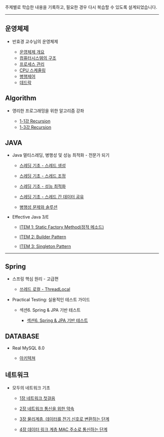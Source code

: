 주제별로 학습한 내용을 기록하고, 필요한 경우 다시 복습할 수 있도록 설계되었습니다.

---

## 운영체제

- 반효경 교수님의 운영체제

  - [운영체제 개요](./Operating-System/운영체제%20개요.md)
  - [컴퓨터시스템의 구조](./Operating-System/컴퓨터시스템의%20구조.md)
  - [프로세스 관리](./Operating-System/프로세스%20관리.md)
  - [CPU 스케줄링](./Operating-System/CPU%20스케줄링.md)
  - [병행제어](./Operating-System/병행제어.md)
  - [데드락](./Operating-System/데드락.md)

## Algorithm

- 영리한 프로그래밍을 위한 알고리즘 강좌

  - [1-1강 Recursion](./Algorithm/순환/순환의%20개념과%20기본%20예제1.md)
  - [1-3강 Recursion](./Algorithm/순환/순환의%20개념과%20기본%20예제2.md)

## JAVA

- Java 멀티스레딩, 병행성 및 성능 최적화 - 전문가 되기

  - [스레딩 기초 - 스레드 생성](./JAVA/Java%20멀티스레딩,%20병행성%20및%20성능%20최적화%20-%20전문가%20되기/스레딩%20기초%20-%20스레드%20생성.md)
  - [스레딩 기초 - 스레드 조정](./JAVA/Java%20멀티스레딩,%20병행성%20및%20성능%20최적화%20-%20전문가%20되기/스레딩%20기초%20-%20스레드%20조정.md)

  - [스레딩 기초 - 성능 최적화](./JAVA/Java%20멀티스레딩,%20병행성%20및%20성능%20최적화%20-%20전문가%20되기/스레딩%20기초%20-%20성능%20최적화.md)

  - [스레딩 기초 - 스레드 간 데이터 공유](./JAVA/Java%20멀티스레딩,%20병행성%20및%20성능%20최적화%20-%20전문가%20되기/스레드%20간%20데이터%20공유.md)

  - [병행성 문제와 솔루션](./JAVA/Java%20멀티스레딩,%20병행성%20및%20성능%20최적화%20-%20전문가%20되기/병행성%20문제와%20솔루션.md)

- Effective Java 3/E

  - [ITEM 1: Static Factory Method(정적 메소드)](<./JAVA/Effective%20Java%203/Static%20Factory%20Method(정적%20메소드).md>)

  - [ITEM 2: Builder Pattern](./JAVA/Effective%20Java%203/Builder%20Pattern.md)

  - [ITEM 3: Singleton Pattern](./JAVA/Effective%20Java%203/Singleton%20Pattern.md)

---

## Spring

- 스프링 핵심 원리 - 고급편

  - [쓰레드 로컬 - ThreadLocal](./Spring/스프링%20핵심%20원리%20-%20고급편/쓰레드%20로컬%20-%20ThreadLocal.md)

- Practical Testing: 실용적인 테스트 가이드

  - 섹션6. Spring & JPA 기반 테스트

    - [섹션6. Spring & JPA 기반 테스트](./Test%20Code/Practical%20Testing%20실용적인%20테스트%20가이드/섹션%206.%20Spring%20&%20JPA%20기반%20테스트.md)

## DATABASE

- Real MySQL 8.0

  - [아키텍쳐](./Real-Mysql/아키텍쳐.md)

## 네트워크

- 모두의 네트워크 기초

  - [1장 네트워크 첫걸음](./Network/모두의%20네트워크%20기초/1장.md)
  - [2장 네트워크 통신을 위한 약속](./Network/모두의%20네트워크%20기초/2장%20네트워크%20통신을%20위한%20약속.md)
  - [3장 물리계층, 데이터를 전기 신호로 변환하는 단계](./Network/모두의%20네트워크%20기초/3장%20물리계층,%20데이터를%20전기%20신호로%20변환하는%20단계.md)

  - [4장 데이터 링크 계층 MAC 주소로 통신하는 단계](./Network/모두의%20네트워크%20기초/4장%20데이터%20링크%20계층%20MAC%20주소로%20통신하는%20단계.md)
